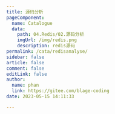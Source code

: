 ```yaml
---
title: 源码分析
pageComponent: 
  name: Catalogue
  data: 
    path: 04.Redis/02.源码分析
    imgUrl: /img/redis.png
    description: redis源码
permalink: /cata/redisanalyse/
sidebar: false
article: false
comment: false
editLink: false
author: 
  name: phan
  link: https://gitee.com/blage-coding
date: 2023-05-15 14:11:33

---
```

